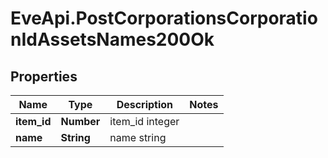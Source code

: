 # EveApi.PostCorporationsCorporationIdAssetsNames200Ok

## Properties
Name | Type | Description | Notes
------------ | ------------- | ------------- | -------------
**item_id** | **Number** | item_id integer | 
**name** | **String** | name string | 


